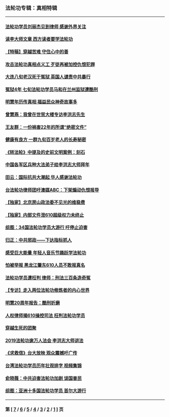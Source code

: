 ### 法轮功专辑：真相特辑
---
#### [法轮功学员刘丽杰见到律师 感谢外界关注](../../pages/nf4389/n13927012.md?03170430) 
#### [读李大师文章 西方读者要学法轮功](../../pages/nf4389/n13925142.md?03170430) 
#### [【特稿】穿越苦难 守住心中的善](../../pages/nf4389/n13784979.md?03170430) 
#### [攻击法轮功真相点义工 歹徒再被加控仇恨犯罪](../../pages/nf4389/n13601019.md?03170430) 
#### [大连八旬老汉死于冤狱 英国人谴责中共暴行](../../pages/nf4389/n13480118.md?03170430) 
#### [冤狱4年 七旬法轮功学员马和在兰州监狱遭酷刑](../../pages/nf4389/n13304688.md?03170430) 
#### [明慧年历传真相 福益民众神奇故事多](../../pages/nf4389/n13294545.md?03170430) 
#### [曾慧燕：我曾在世贸大楼专访李洪志先生](../../pages/nf4389/n12898729.md?03170430) 
#### [王友群：一份祸害22年的所谓“绝密文件”](../../pages/nf4389/n12871750.md?03170430) 
#### [健康有良方 一群九旬百岁老人的长寿秘密](../../pages/nf4389/n12847475.md?03170430) 
#### [《转法轮》中提及的史前文明案例：刻石](../../pages/nf4389/n12758577.md?03170430) 
#### [中国各军区兵种大法弟子给李洪志大师拜年](../../pages/nf4389/n12750047.md?03170430) 
#### [田云：国际抗共大潮起 华人感谢法轮功](../../pages/nf4389/n12357708.md?03170430) 
#### [台法轮功律师团吁澳媒ABC：下架煽动仇恨报导](../../pages/nf4389/n12279917.md?03170430) 
#### [【独家】北京房山政法委不见光的维稳费](../../pages/nf4389/n12031979.md?03170430) 
#### [【独家】内部文件泄610超级权力未终止](../../pages/nf4389/n12023895.md?03170430) 
#### [组图：34国法轮功学员大游行 吁停止迫害](../../pages/nf4389/n11492658.md?03170430) 
#### [归正：中共邪政——下达指标抓人](../../pages/nf4389/n11474770.md?03170430) 
#### [感受巨大能量 年轻人音乐节踊跃学法轮功](../../pages/nf4389/n11441981.md?03170430) 
#### [怕被举报 黑龙江肇东610人员不敢报真名](../../pages/nf4389/n11436499.md?03170430) 
#### [法轮功学员遭枉判 律师：刑法三百条造奇冤](../../pages/nf4389/n11433943.md?03170430) 
#### [【专访】走入两位法轮功修炼者的内心世界](../../pages/nf4389/n11415623.md?03170430) 
#### [明慧20周年报告：酷刑折磨](../../pages/nf4389/n11387954.md?03170430) 
#### [人权律师揭610操控司法 枉判法轮功学员](../../pages/nf4389/n11313370.md?03170430) 
#### [穿越生死的团聚](../../pages/nf4389/n11258922.md?03170430) 
#### [2019法轮功逾万人法会 李洪志大师讲法](../../pages/nf4389/n11265303.md?03170430) 
#### [《求救信》台大放映 观众震撼吁广传](../../pages/nf4389/n10922251.md?03170430) 
#### [台湾法轮功学员历年壮观排字 视频集锦](../../pages/nf4389/n10878789.md?03170430) 
#### [俞晓薇：中共迫害法轮功加剧 误国害民](../../pages/nf4389/n10859260.md?03170430) 
#### [组图：亚洲十多国法轮功学员 首尔大游行](../../pages/nf4389/n10781149.md?03170430) 

---
#### 第 [ [7](./7.md?03170430) / [6](./6.md?03170430) / [5](./5.md?03170430) / [4](./4.md?03170430) / [3](./3.md?03170430) / [2](./2.md?03170430) / [1](./1.md?03170430) ] 页
